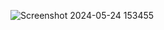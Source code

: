 ![Screenshot 2024-05-24 153455](https://github.com/neriiacopo/Popmachina-Viz/assets/50297074/b16ab671-e702-4c89-9668-f31974dcdac6)
